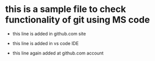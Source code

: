 # this is a sample file to check functionality of git using MS code

- this line is added in github.com site 

- this line is added in vs code IDE

- this line again added at github.com account
